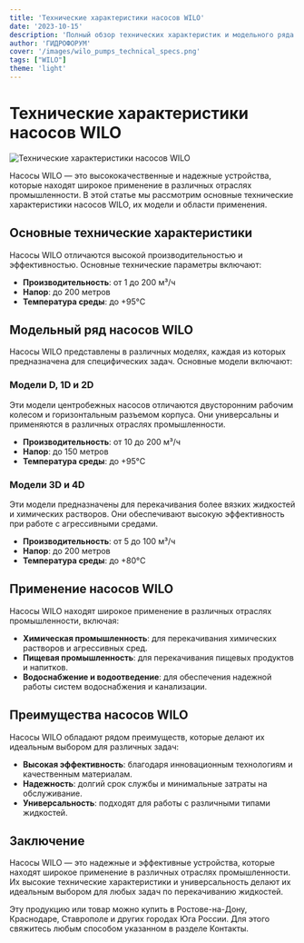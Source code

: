 ```yaml
---
title: 'Технические характеристики насосов WILO'
date: '2023-10-15'
description: 'Полный обзор технических характеристик и модельного ряда насосов WILO, их применение в различных отраслях промышленности.'
author: 'ГИДРОФОРУМ'
cover: '/images/wilo_pumps_technical_specs.png'
tags: ["WILO"]
theme: 'light'
---
```


# Технические характеристики насосов WILO

![Технические характеристики насосов WILO](/images/wilo_pumps_technical_specs.png)

Насосы WILO — это высококачественные и надежные устройства, которые находят широкое применение в различных отраслях промышленности. В этой статье мы рассмотрим основные технические характеристики насосов WILO, их модели и области применения.

## Основные технические характеристики

Насосы WILO отличаются высокой производительностью и эффективностью. Основные технические параметры включают:

- **Производительность**: от 1 до 200 м³/ч
- **Напор**: до 200 метров
- **Температура среды**: до +95°C

## Модельный ряд насосов WILO

Насосы WILO представлены в различных моделях, каждая из которых предназначена для специфических задач. Основные модели включают:

### Модели D, 1D и 2D

Эти модели центробежных насосов отличаются двусторонним рабочим колесом и горизонтальным разъемом корпуса. Они универсальны и применяются в различных отраслях промышленности.

- **Производительность**: от 10 до 200 м³/ч
- **Напор**: до 150 метров
- **Температура среды**: до +95°C

### Модели 3D и 4D

Эти модели предназначены для перекачивания более вязких жидкостей и химических растворов. Они обеспечивают высокую эффективность при работе с агрессивными средами.

- **Производительность**: от 5 до 100 м³/ч
- **Напор**: до 200 метров
- **Температура среды**: до +80°C

## Применение насосов WILO

Насосы WILO находят широкое применение в различных отраслях промышленности, включая:

- **Химическая промышленность**: для перекачивания химических растворов и агрессивных сред.
- **Пищевая промышленность**: для перекачивания пищевых продуктов и напитков.
- **Водоснабжение и водоотведение**: для обеспечения надежной работы систем водоснабжения и канализации.

## Преимущества насосов WILO

Насосы WILO обладают рядом преимуществ, которые делают их идеальным выбором для различных задач:

- **Высокая эффективность**: благодаря инновационным технологиям и качественным материалам.
- **Надежность**: долгий срок службы и минимальные затраты на обслуживание.
- **Универсальность**: подходят для работы с различными типами жидкостей.

## Заключение

Насосы WILO — это надежные и эффективные устройства, которые находят широкое применение в различных отраслях промышленности. Их высокие технические характеристики и универсальность делают их идеальным выбором для любых задач по перекачиванию жидкостей.

Эту продукцию или товар можно купить в Ростове-на-Дону, Краснодаре, Ставрополе и других городах Юга России. Для этого свяжитесь любым способом указанном в разделе Контакты.